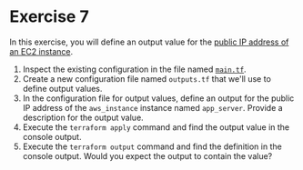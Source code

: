 # Exercise 7

In this exercise, you will define an output value for the [public IP address of an EC2 instance](https://registry.terraform.io/providers/hashicorp/aws/latest/docs/resources/instance#public_ip).

1. Inspect the existing configuration in the file named [`main.tf`](./main.tf).
2. Create a new configuration file named `outputs.tf` that we'll use to define output values.
3. In the configuration file for output values, define an output for the public IP address of the `aws_instance` instance named `app_server`. Provide a description for the output value.
4. Execute the `terraform apply` command and find the output value in the console output.
5. Execute the `terraform output` command and find the definition in the console output. Would you expect the output to contain the value?
